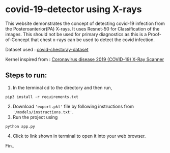 # covid-19-detector using X-rays

This website demonstrates the concept of detecting covid-19 infection from the Posteroanterior(PA) X-rays. It uses Resnet-50 for Classification of the images. This should not be used for primary diagnostics as this is a Proof-of-Concept that chest x-rays can be used to detect the covid infection.

Dataset used : [covid-chestxray-dataset](https://github.com/ieee8023/covid-chestxray-dataset)

Kernel inspired from : [Coronavirus disease 2019 (COVID-19) X-Ray Scanner](https://github.com/ajsanjoaquin/COVID-19-Scanner)

## Steps to run:
1. In the terminal cd to the directory and then run, 
```
pip3 install -r requirements.txt
```
2. Download ```'export.pkl'``` file by following instructions from ```'/models/instructions.txt'```.
3. Run the project using
```
python app.py
```
4. Click to link shown in terminal to open it into your web browser.

Fin..
